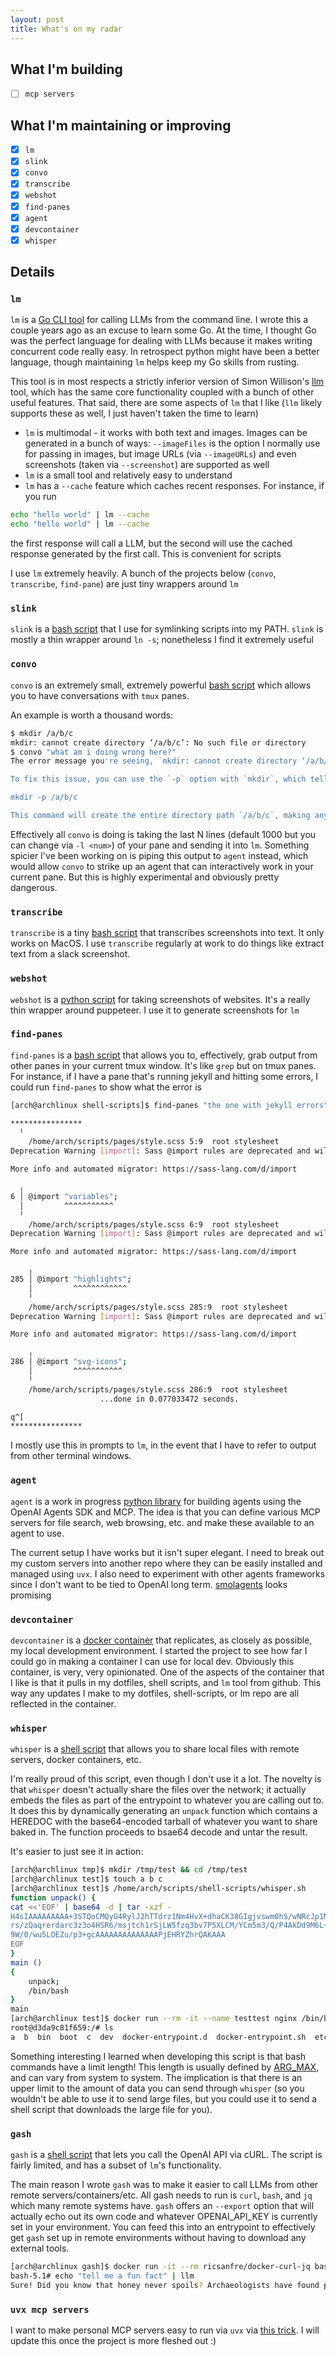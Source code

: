 ```yaml
---
layout: post
title: What's on my radar
---
```


## What I'm building
- [ ] `mcp servers`

## What I'm maintaining or improving
- [X] `lm`
- [X] `slink`
- [X] `convo`
- [X] `transcribe`
- [X] `webshot`
- [X] `find-panes`
- [X] `agent`
- [X] `devcontainer`
- [X] `whisper`

## Details
### `lm`
`lm` is a [Go CLI tool](https://github.com/WillChangeThisLater/lm) for calling LLMs from the command line. I wrote this a couple years ago as an excuse to learn some Go. At the time, I thought Go was the perfect language for dealing with LLMs because it makes writing concurrent code really easy. In retrospect python might have been a better language, though maintaining `lm` helps keep my Go skills from rusting.

This tool is in most respects a strictly inferior version of Simon Willison's [llm](https://github.com/simonw/llm) tool, which has the same core functionality coupled with a bunch of other useful features. That said, there are some aspects of `lm` that I like (`llm` likely supports these as well, I just haven't taken the time to learn)

- `lm` is multimodal - it works with both text and images. Images can be generated in a bunch of ways: `--imageFiles` is the option I normally use for passing in images, but image URLs (via `--imageURLs`) and even screenshots (taken via `--screenshot`) are supported as well
- `lm` is a small tool and relatively easy to understand
- `lm` has a `--cache` feature which caches recent responses. For instance, if you run

```bash
echo "hello world" | lm --cache
echo "hello world" | lm --cache
```

the first response will call a LLM, but the second will use the cached response generated by the first call. This is convenient for scripts

I use `lm` extremely heavily. A bunch of the projects below (`convo`, `transcribe`, `find-pane`) are just tiny wrappers around `lm`

### `slink`
`slink` is a [bash script](https://github.com/WillChangeThisLater/shell-scripts/blob/main/slink.sh) that I use for symlinking scripts into my PATH. `slink` is mostly a thin wrapper around `ln -s`; nonetheless I find it extremely useful

### `convo`
`convo` is an extremely small, extremely powerful [bash script](https://github.com/WillChangeThisLater/shell-scripts/blob/main/convo.sh) which allows you to have conversations with `tmux` panes.  

An example is worth a thousand words:

```bash
$ mkdir /a/b/c
mkdir: cannot create directory ‘/a/b/c’: No such file or directory
$ convo "what am i doing wrong here?"
The error message you're seeing, `mkdir: cannot create directory ‘/a/b/c’: No such file or directory`, indicates that the parent directories (`/a` and `/a/b`) do not exist, so `mkdir` is unable to create the full path starting from `/a`.

To fix this issue, you can use the `-p` option with `mkdir`, which tells `mkdir` to create the parent directories as needed. Here’s how you can modify your command:

mkdir -p /a/b/c

This command will create the entire directory path `/a/b/c`, making any intermediate directories (`/a`, `/a/b`) if they do not already exist.
```

Effectively all `convo` is doing is taking the last N lines (default 1000 but you can change via `-l <num>`) of your pane and sending it into `lm`. Something spicier I've been working on is piping this output to `agent` instead, which would allow `convo` to strike up an agent that can interactively work in your current pane. But this is highly experimental and obviously pretty dangerous.


### `transcribe`
`transcribe` is a tiny [bash script](https://github.com/WillChangeThisLater/shell-scripts/blob/main/transcribe.sh) that transcribes screenshots into text. It only works on MacOS. I use `transcribe` regularly at work to do things like extract text from a slack screenshot.

### `webshot`
`webshot` is a [python script](https://github.com/WillChangeThisLater/shell-scripts/blob/main/webshot.py) for taking screenshots of websites. It's a really thin wrapper around puppeteer. I use it to generate screenshots for `lm`

### `find-panes`
`find-panes` is a [bash script](https://github.com/WillChangeThisLater/shell-scripts/blob/main/find-panes.sh) that allows you to, effectively, grab output from other panes in your current tmux window. It's like `grep` but on tmux panes. For instance, if I have a pane that's running jekyll and hitting some errors, I could run `find-panes` to show what the error is 

```bash
[arch@archlinux shell-scripts]$ find-panes "the one with jekyll errors"

****************
  ╵
    /home/arch/scripts/pages/style.scss 5:9  root stylesheet
Deprecation Warning [import]: Sass @import rules are deprecated and will be removed in Dart Sass 3.0.0.

More info and automated migrator: https://sass-lang.com/d/import

  ╷
6 │ @import "variables";
  │         ^^^^^^^^^^^
  ╵
    /home/arch/scripts/pages/style.scss 6:9  root stylesheet
Deprecation Warning [import]: Sass @import rules are deprecated and will be removed in Dart Sass 3.0.0.

More info and automated migrator: https://sass-lang.com/d/import

    ╷
285 │ @import "highlights";
    │         ^^^^^^^^^^^^
    ╵
    /home/arch/scripts/pages/style.scss 285:9  root stylesheet
Deprecation Warning [import]: Sass @import rules are deprecated and will be removed in Dart Sass 3.0.0.

More info and automated migrator: https://sass-lang.com/d/import

    ╷
286 │ @import "svg-icons";
    │         ^^^^^^^^^^^
    ╵
    /home/arch/scripts/pages/style.scss 286:9  root stylesheet
                    ...done in 0.077033472 seconds.

q^[
****************
```

I mostly use this in prompts to `lm`, in the event that I have to refer to output from other terminal windows.

### `agent`
`agent` is a work in progress [python library](https://github.com/WillChangeThisLater/easy-mcp) for building agents using the OpenAI Agents SDK and MCP. The idea is that you can define various MCP servers for file search, web browsing, etc. and make these available to an agent to use.

The current setup I have works but it isn't super elegant. I need to break out my custom servers into another repo where they can be easily installed and managed using `uvx`. I also need to experiment with other agents frameworks since I don't want to be tied to OpenAI long term. [smolagents](https://github.com/huggingface/smolagents) looks promising

### `devcontainer`
`devcontainer` is a [docker container](https://github.com/WillChangeThisLater/dev-container) that replicates, as closely as possible, my local development environment. I started the project to see how far I could go in making a container I can use for local dev. Obviously this container, is very, very opinionated. One of the aspects of the container that I like is that it pulls in my dotfiles, shell scripts, and `lm` tool from github. This way any updates I make to my dotfiles, shell-scripts, or lm repo are all reflected in the container.

### `whisper`
`whisper` is a [shell script](https://github.com/WillChangeThisLater/shell-scripts/blob/main/whisper.sh) that allows you to share local files with remote servers, docker containers, etc.

I'm really proud of this script, even though I don't use it a lot. The novelty is that `whisper` doesn't actually share the files over the network; it actually embeds the files as part of the entrypoint to whatever you are calling out to. It does this by dynamically generating an `unpack` function which contains a HEREDOC with the base64-encoded tarball of whatever you want to share baked in. The function proceeds to bsae64 decode and untar the result.

It's easier to just see it in action:

```bash
[arch@archlinux tmp]$ mkdir /tmp/test && cd /tmp/test
[arch@archlinux test]$ touch a b c
[arch@archlinux test]$ /home/arch/scripts/shell-scripts/whisper.sh
function unpack() {
cat <<'EOF' | base64 -d | tar -xzf -
H4sIAAAAAAAAA+3STQoCMQyG4RylJ2hTTdrz1Nm4HvX+dhaCK38GIgjvswm0hS/wNRcJp1N332bt
rs/zQaqrerdarc3z3o4HSR6/msjtch1rSjLW5fzq3bv7P5XLCM/YCm5m3/Q/P4AkDd9M6L+cwjN2
9W/0/wu5LOEZu/p3+gcAAAAAAAAAAAAAAPjEHRYZhrQAKAAA
EOF
}
main ()
{
    unpack;
    /bin/bash
}
main
[arch@archlinux test]$ docker run --rm -it --name testtest nginx /bin/bash -c "$(/home/arch/scripts/shell-scripts/whisper.sh)"
root@d3da9c81f659:/# ls
a  b  bin  boot  c  dev  docker-entrypoint.d  docker-entrypoint.sh  etc  home  lib  lib64  media  mnt  opt  proc  root  run  sbin  srv  sys  tmp  usr  var
```

Something interesting I learned when developing this script is that bash commands have a limit length! This length is usually defined by [ARG_MAX](https://unix.stackexchange.com/questions/120642/what-defines-the-maximum-size-for-a-command-single-argument), and can vary from system to system. The implication is that there is an upper limit to the amount of data you can send through `whisper` (so you wouldn't be able to use it to send large files, but you could use it to send a shell script that downloads the large file for you).

### `gash`
`gash` is a [shell script](https://github.com/WillChangeThisLater/gash) that lets you call the OpenAI API via cURL. The script is fairly limited, and has a subset of `lm`'s functionality.

The main reason I wrote `gash` was to make it easier to call LLMs from other remote servers/containers/etc. All gash needs to run is `curl`, `bash`, and `jq` which many remote systems have. `gash` offers an `--export` option that will actually echo out its own code and whatever OPENAI_API_KEY is currently set in your environment. You can feed this into an entrypoint to effectively get `gash` set up in remote environments without having to download any external tools.

```bash
[arch@archlinux gash]$ docker run -it --rm ricsanfre/docker-curl-jq bash -c "$(./gash.sh --export); export -f llm; bash"
bash-5.1# echo "tell me a fun fact" | llm
Sure! Did you know that honey never spoils? Archaeologists have found pots of honey in ancient Egyptian tombs that are over 3,000 years old and still perfectly edible! Honey's low moisture content and acidic pH create an environment that resists bacteria and spoilage, making it one of the longest-lasting foods on the planet.
```


### `uvx mcp servers`
I want to make personal MCP servers easy to run via `uvx` via [this trick](https://github.com/astral-sh/uv/issues/8199). I will update this once the project is more fleshed out :)
